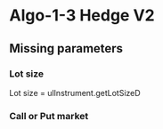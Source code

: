 # Algo-1-3 Hedge V2


## Missing parameters

### Lot size 
Lot size = ulInstrument.getLotSizeD

### Call or Put market